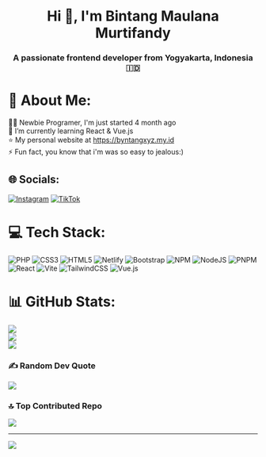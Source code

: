 <h1 align="center">Hi 👋, I'm Bintang Maulana Murtifandy</h1>
<h3 align="center">A passionate frontend developer from Yogyakarta, Indonesia 🇮🇩</h3>

# 💫 About Me:
👨‍💻 Newbie Programer, I'm just started 4 month ago<br>🌱 I’m currently learning React & Vue.js<br>⭐ My personal website at https://byntangxyz.my.id<br>⚡ Fun fact, you know that i'm was so easy to jealous:)


## 🌐 Socials:
[![Instagram](https://img.shields.io/badge/Instagram-%23E4405F.svg?logo=Instagram&logoColor=white)](https://instagram.com/byntangxyz) [![TikTok](https://img.shields.io/badge/TikTok-%23000000.svg?logo=TikTok&logoColor=white)](https://tiktok.com/@byntangxyz_) 

# 💻 Tech Stack:
![PHP](https://img.shields.io/badge/php-%23777BB4.svg?style=for-the-badge&logo=php&logoColor=white) ![CSS3](https://img.shields.io/badge/css3-%231572B6.svg?style=for-the-badge&logo=css3&logoColor=white) ![HTML5](https://img.shields.io/badge/html5-%23E34F26.svg?style=for-the-badge&logo=html5&logoColor=white) ![Netlify](https://img.shields.io/badge/netlify-%23000000.svg?style=for-the-badge&logo=netlify&logoColor=#00C7B7) ![Bootstrap](https://img.shields.io/badge/bootstrap-%238511FA.svg?style=for-the-badge&logo=bootstrap&logoColor=white) ![NPM](https://img.shields.io/badge/NPM-%23CB3837.svg?style=for-the-badge&logo=npm&logoColor=white) ![NodeJS](https://img.shields.io/badge/node.js-6DA55F?style=for-the-badge&logo=node.js&logoColor=white) ![PNPM](https://img.shields.io/badge/pnpm-%234a4a4a.svg?style=for-the-badge&logo=pnpm&logoColor=f69220) ![React](https://img.shields.io/badge/react-%2320232a.svg?style=for-the-badge&logo=react&logoColor=%2361DAFB) ![Vite](https://img.shields.io/badge/vite-%23646CFF.svg?style=for-the-badge&logo=vite&logoColor=white) ![TailwindCSS](https://img.shields.io/badge/tailwindcss-%2338B2AC.svg?style=for-the-badge&logo=tailwind-css&logoColor=white) ![Vue.js](https://img.shields.io/badge/vue.js-%2335495e.svg?style=for-the-badge&logo=vuedotjs&logoColor=%234FC08D)
# 📊 GitHub Stats:
![](https://github-readme-stats.vercel.app/api?username=byntangxyz&theme=default&hide_border=false&include_all_commits=false&count_private=false)<br/>
![](https://github-readme-streak-stats.herokuapp.com/?user=byntangxyz&theme=default&hide_border=false)<br/>
![](https://github-readme-stats.vercel.app/api/top-langs/?username=byntangxyz&theme=default&hide_border=false&include_all_commits=false&count_private=false&layout=compact)

### ✍️ Random Dev Quote
![](https://quotes-github-readme.vercel.app/api?type=horizontal&theme=radical)

### 🔝 Top Contributed Repo
![](https://github-contributor-stats.vercel.app/api?username=byntangxyz&limit=5&theme=dark&combine_all_yearly_contributions=true)

---
[![](https://visitcount.itsvg.in/api?id=byntangxyz&icon=0&color=0)](https://visitcount.itsvg.in)

<!-- Proudly created with GPRM ( https://gprm.itsvg.in ) -->
